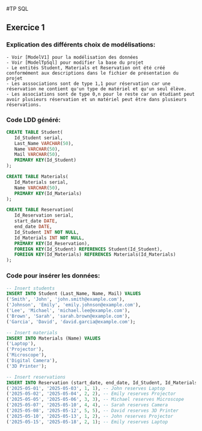 #TP SQL

## Exercice 1

### Explication des différents choix de modélisations:
    - Voir [ModelV1] pour la modélisation des données
    - Voir [ModelTpSql] pour modifier la base du projet
    - Le entités Student, Materials et Reservation ont été créé conformément aux descriptions dans le fichier de présentation du projet
    - Les asssociations sont de type 1,1 pour réservation car une réservation ne contient qu'un type de matériel et qu'un seul élève.
    - Les associations sont de type 0,n pour le reste car un étudiant peut avoir plusieurs réservation et un matériel peut être dans plusieurs réservations. 


### Code LDD généré:
```sql
CREATE TABLE Student(
   Id_Student serial,
   Last_Name VARCHAR(50),
   Name VARCHAR(50),
   Mail VARCHAR(50),
   PRIMARY KEY(Id_Student)
);

CREATE TABLE Materials(
   Id_Materials serial,
   Name VARCHAR(50),
   PRIMARY KEY(Id_Materials)
);

CREATE TABLE Reservation(
   Id_Reservation serial,
   start_date DATE,
   end_date DATE,
   Id_Student INT NOT NULL,
   Id_Materials INT NOT NULL,
   PRIMARY KEY(Id_Reservation),
   FOREIGN KEY(Id_Student) REFERENCES Student(Id_Student),
   FOREIGN KEY(Id_Materials) REFERENCES Materials(Id_Materials)
);
```

### Code pour insérer les données:
``` sql
-- Insert students
INSERT INTO Student (Last_Name, Name, Mail) VALUES
('Smith', 'John', 'john.smith@example.com'),
('Johnson', 'Emily', 'emily.johnson@example.com'),
('Lee', 'Michael', 'michael.lee@example.com'),
('Brown', 'Sarah', 'sarah.brown@example.com'),
('Garcia', 'David', 'david.garcia@example.com');

-- Insert materials
INSERT INTO Materials (Name) VALUES
('Laptop'),
('Projector'),
('Microscope'),
('Digital Camera'),
('3D Printer');

-- Insert reservations
INSERT INTO Reservation (start_date, end_date, Id_Student, Id_Materials) VALUES
('2025-05-01', '2025-05-03', 1, 1), -- John reserves Laptop
('2025-05-02', '2025-05-04', 2, 2), -- Emily reserves Projector
('2025-05-05', '2025-05-06', 3, 3), -- Michael reserves Microscope
('2025-05-07', '2025-05-10', 4, 4), -- Sarah reserves Camera
('2025-05-08', '2025-05-12', 5, 5), -- David reserves 3D Printer
('2025-05-10', '2025-05-13', 1, 2), -- John reserves Projector
('2025-05-15', '2025-05-18', 2, 1); -- Emily reserves Laptop

```
